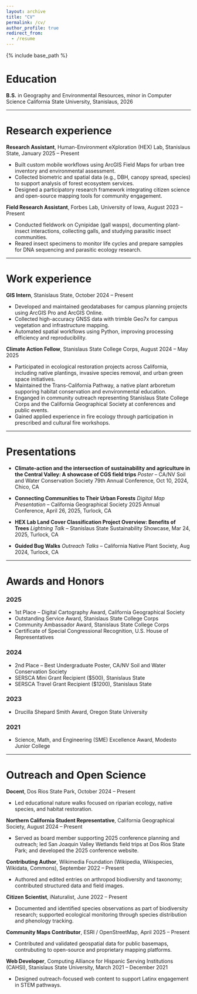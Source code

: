 ```yaml
---
layout: archive
title: "CV"
permalink: /cv/
author_profile: true
redirect_from:
  - /resume
---
```


{% include base_path %}

Education
======
**B.S.** in Geography and Environmental Resources, minor in Computer Science
California State University, Stanislaus, 2026

<hr />

Research experience
======
**Research Assistant**, Human-Environment eXploration (HEX) Lab, Stanislaus State, January 2025 – Present
* Built custom mobile workflows using ArcGIS Field Maps for urban tree inventory and environmental assessment.
* Collected biometric and spatial data (e.g., DBH, canopy spread, species) to support analysis of forest ecosystem services.
* Designed a participatory research framework integrating citizen science and open-source mapping tools for community engagement.

**Field Research Assistant**, Forbes Lab, University of Iowa, August 2023 – Present
* Conducted fieldwork on Cynipidae (gall wasps), documenting plant-insect interactions, collecting galls, and studying parasitic insect communities.
* Reared insect specimens to monitor life cycles and prepare sampples for DNA sequencing and parasitic ecology research.

<hr />

Work experience
======
**GIS Intern**, Stanislaus State, October 2024 – Present
* Developed and maintained geodatabases for campus planning projects using ArcGIS Pro and ArcGIS Online.
* Collected high-accuracy GNSS data with trimble Geo7x for campus vegetation and infrastructure mapping.
* Automated spatial workflows using Python, improving processing efficiency and reproducibility.

**Climate Action Fellow**, Stanislaus State College Corps, August 2024 – May 2025
* Participated in ecological restoration projects across California, including native plantings, invasive species removal, and urban green space initiatives.
* Maintained the Trans-California Pathway, a native plant arboretum supporing habitat conservation and evnvironmental education.
* Enganged in community outreach representing Stanislaus State College Corps and the California Geographical Society at conferences and public events.
* Gained applied experience in fire ecology through participation in prescribed and cultural fire workshops.

<hr />

Presentations
======
* **Climate-action and the intersection of sustainability and agriculture in the Central Valley: A showcase of CGS field trips**
  *Poster* – CA/NV Soil and Water Conservation Society 79th Annual Conference, Oct 10, 2024, Chico, CA

* **Connecting Communities to Their Urban Forests**
  *Digital Map Presentation* – California Geographical Society 2025 Annual Conference, April 26, 2025, Turlock, CA

* **HEX Lab Land Cover Classification Project Overview: Benefits of Trees**
  *Lightning Talk* – Stanislaus State Sustainability Showcase, Mar 24, 2025, Turlock, CA

* **Guided Bug Walks**
  *Outreach Talks* – California Native Plant Society, Aug 2024, Turlock, CA

<hr />

Awards and Honors
======
### 2025
* 1st Place – Digital Cartography Award, California Geographical Society
* Outstanding Service Award, Stanislaus State College Corps
* Community Ambassador Award, Stanislaus State College Corps
* Certificate of Special Congressional Recognition, U.S. House of Representatives

### 2024
* 2nd Place – Best Undergraduate Poster, CA/NV Soil and Water Conservation Society
* SERSCA Mini Grant Recipient ($500), Stanislaus State
* SERSCA Travel Grant Recipient ($1200), Stanislaus State

### 2023
* Drucilla Shepard Smith Award, Oregon State University

### 2021
* Science, Math, and Engineering (SME) Excellence Award, Modesto Junior College

<hr />

Outreach and Open Science
======
**Docent**, Dos Rios State Park, October 2024 – Present
* Led educational nature walks focused on riparian ecology, native species, and habitat restoration.

**Northern California Student Representative**, California Geographical Society, August 2024 – Present
* Served as board member supporting 2025 conference planning and outreach; led San Joaquin Valley Wetlands field trips at Dos Rios State Park; and developed the 2025 conference website.

**Contributing Author**, Wikimedia Foundation (Wikipedia, Wikispecies, Wikidata, Commons), September 2022 – Present
* Authored and edited entries on arthropod biodiversity and taxonomy; contributed structured data and field images.

**Citizen Scientist**, iNaturalist, June 2022 – Present
* Documented and identified species observations as part of biodiversity research; supported ecological monitoring through species distribution and phenology tracking.

**Community Maps Contributor**, ESRI / OpenStreetMap, April 2025 – Present
* Contributed and validated geospatial data for public basemaps, contrubuting to open-source and proprietary mapping platforms.

**Web Developer**, Computing Alliance for Hispanic Serving Institutions (CAHSI), Stanislaus State University, March 2021 – December 2021
* Designed outreach-focused web content to support Latinx engagement in STEM pathways.
